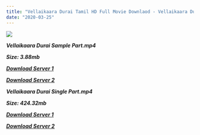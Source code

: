 ```yaml
---
title: "Vellaikaara Durai Tamil HD Full Movie Downlaod - Vellaikaara Durai Tamil HD Movie Download"
date: "2020-03-25"
---
```


![](https://images.moviebuff.com/bdc85beb-e45e-41cc-bcbd-79750d213bd5?w=1000)

**_Vellaikaara Durai Sample Part.mp4_**

**_Size: 3.88mb_**

**_[Download Server 1](http://dl2.tamilsrcg.xyz/load/2014/Vellaikaara{300377c8a1a3ba2999b4bbe3381b1ea1a812b0b70d21946c68d529294a5c2999}20Durai/Vellaikaara{300377c8a1a3ba2999b4bbe3381b1ea1a812b0b70d21946c68d529294a5c2999}20Durai{300377c8a1a3ba2999b4bbe3381b1ea1a812b0b70d21946c68d529294a5c2999}20(2014){300377c8a1a3ba2999b4bbe3381b1ea1a812b0b70d21946c68d529294a5c2999}20HDRip{300377c8a1a3ba2999b4bbe3381b1ea1a812b0b70d21946c68d529294a5c2999}20Sample.mp4)_**

**_[Download Server 2](http://dl2.tamilsrcg.xyz/load/2014/Vellaikaara{300377c8a1a3ba2999b4bbe3381b1ea1a812b0b70d21946c68d529294a5c2999}20Durai/Vellaikaara{300377c8a1a3ba2999b4bbe3381b1ea1a812b0b70d21946c68d529294a5c2999}20Durai{300377c8a1a3ba2999b4bbe3381b1ea1a812b0b70d21946c68d529294a5c2999}20(2014){300377c8a1a3ba2999b4bbe3381b1ea1a812b0b70d21946c68d529294a5c2999}20HDRip{300377c8a1a3ba2999b4bbe3381b1ea1a812b0b70d21946c68d529294a5c2999}20Sample.mp4)_**

**_Vellaikaara Durai Single Part.mp4_**

**_Size: 424.32mb_**

**_[Download Server 1](http://dl2.tamilsrcg.xyz/load/2014/Vellaikaara{300377c8a1a3ba2999b4bbe3381b1ea1a812b0b70d21946c68d529294a5c2999}20Durai/Vellaikaara{300377c8a1a3ba2999b4bbe3381b1ea1a812b0b70d21946c68d529294a5c2999}20Durai{300377c8a1a3ba2999b4bbe3381b1ea1a812b0b70d21946c68d529294a5c2999}20(2014){300377c8a1a3ba2999b4bbe3381b1ea1a812b0b70d21946c68d529294a5c2999}20HDRip{300377c8a1a3ba2999b4bbe3381b1ea1a812b0b70d21946c68d529294a5c2999}20HD.mp4)_**

**_[Download Server 2](http://dl2.tamilsrcg.xyz/load/2014/Vellaikaara{300377c8a1a3ba2999b4bbe3381b1ea1a812b0b70d21946c68d529294a5c2999}20Durai/Vellaikaara{300377c8a1a3ba2999b4bbe3381b1ea1a812b0b70d21946c68d529294a5c2999}20Durai{300377c8a1a3ba2999b4bbe3381b1ea1a812b0b70d21946c68d529294a5c2999}20(2014){300377c8a1a3ba2999b4bbe3381b1ea1a812b0b70d21946c68d529294a5c2999}20HDRip{300377c8a1a3ba2999b4bbe3381b1ea1a812b0b70d21946c68d529294a5c2999}20HD.mp4)_**
